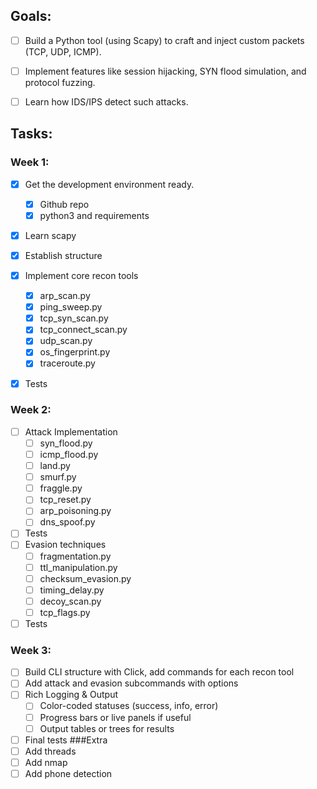 ## Goals:
- [ ] Build a Python tool (using Scapy) to craft and inject custom packets (TCP, UDP, ICMP).

- [ ] Implement features like session hijacking, SYN flood simulation, and protocol fuzzing.

- [ ] Learn how IDS/IPS detect such attacks.

## Tasks:
### Week 1:
- [x] Get the development environment ready.
	- [x] Github repo
	- [x] python3 and requirements

- [x] Learn scapy

- [x] Establish structure

- [x] Implement core recon tools
	- [x] arp_scan.py
	- [x] ping_sweep.py
	- [x] tcp_syn_scan.py
	- [x] tcp_connect_scan.py
	- [x] udp_scan.py
	- [x] os_fingerprint.py
	- [x] traceroute.py
- [x] Tests
### Week 2:
- [ ] Attack Implementation
	- [ ] syn_flood.py
	- [ ] icmp_flood.py
	- [ ] land.py
	- [ ] smurf.py
	- [ ] fraggle.py
	- [ ] tcp_reset.py
	- [ ] arp_poisoning.py
	- [ ] dns_spoof.py
- [ ] Tests
- [ ] Evasion techniques
	- [ ] fragmentation.py
	- [ ] ttl_manipulation.py
	- [ ] checksum_evasion.py
	- [ ] timing_delay.py
	- [ ] decoy_scan.py
	- [ ] tcp_flags.py
- [ ] Tests
### Week 3:
- [ ] Build CLI structure with Click, add commands for each recon tool
- [ ] Add attack and evasion subcommands with options
- [ ] Rich Logging & Output
	- [ ] Color-coded statuses (success, info, error)
	- [ ] Progress bars or live panels if useful
	- [ ] Output tables or trees for results
- [ ] Final tests
###Extra
- [ ] Add threads
- [ ] Add nmap
- [ ] Add phone detection

